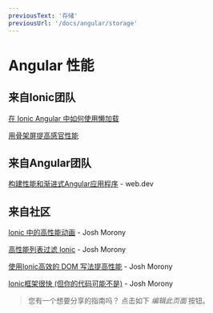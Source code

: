 ```yaml
---
previousText: '存储'
previousUrl: '/docs/angular/storage'
---
```


# Angular 性能

## 来自Ionic团队

[在 Ionic Angular 中如何使用懒加载](https://ionicframework.com/blog/how-to-lazy-load-in-ionic-angular/)

[用骨架屏提高感官性能](https://ionicframework.com/blog/improved-perceived-performance-with-skeleton-screens/)

## 来自Angular团队

[构建性能和渐进式Angular应用程序](https://web.dev/angular) - web.dev

## 来自社区

[Ionic 中的高性能动画](https://www.joshmorony.com/high-performance-animations-in-ionic/) - Josh Morony

[高性能列表过滤 Ionic](https://www.joshmorony.com/high-performance-list-filtering-in-ionic-2/) - Josh Morony

[使用Ionic高效的 DOM 写法提高性能](https://www.joshmorony.com/increasing-performance-with-efficient-dom-writes-in-ionic-2/) - Josh Morony

[Ionic框架很快 (但你的代码可能不是)](https://www.joshmorony.com/ionic-framework-is-fast-but-your-code-might-not-be/) - Josh Morony

> 您有一个想要分享的指南吗？ 点击如下 *编辑此页面* 按钮。